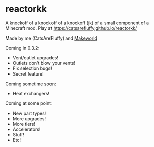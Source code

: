 # reactorkk
A knockoff of a knockoff of a knockoff (jk) of a small component of a Minecraft mod. Play at https://catsarefluffy.github.io/reactorkk/

Made by me (CatsAreFluffy) and [Makeworld](https://scratch.mit.edu/users/MAKEWORLD/)

Coming in 0.3.2:
* Vent/outlet upgrades!
* Outlets don't blow your vents!
* Fix selection bugs!
* Secret feature!

Coming sometime soon:
* Heat exchangers!

Coming at some point:
* New part types!
* More upgrades!
* More tiers!
* Accelerators!
* Stuff!
* Etc!
